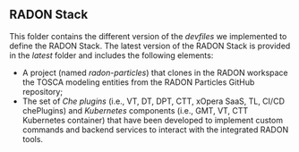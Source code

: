 ## RADON Stack

This folder contains the different version of the *devfiles* we implemented to define the RADON Stack.
The latest version of the RADON Stack is provided in the *latest* folder and includes the following elements:

- A project (named *radon-particles*) that clones in the RADON workspace the TOSCA modeling entities from the RADON Particles GitHub repository;
- The set of *Che plugins* (i.e., VT, DT, DPT, CTT, xOpera SaaS, TL, CI/CD chePlugins) and *Kubernetes* components (i.e., GMT, VT, CTT Kubernetes container) that have been developed to implement custom commands and backend services to interact with the integrated RADON tools.

